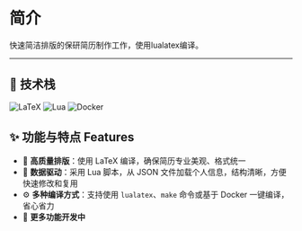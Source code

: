 # 简介

快速简洁排版的保研简历制作工作，使用lualatex编译。

---

## 🧰 技术栈

![LaTeX](https://img.shields.io/badge/LaTeX-3C576F?style=flat&logo=latex&logoColor=white)
![Lua](https://img.shields.io/badge/Lua-2C2D72?style=flat&logo=lua&logoColor=white)
![Docker](https://img.shields.io/badge/Docker-2496ED?style=flat&logo=docker&logoColor=white)


## ✨ 功能与特点 Features

* 📄 **高质量排版**：使用 LaTeX 编译，确保简历专业美观、格式统一
* 🔄 **数据驱动**：采用 Lua 脚本，从 JSON 文件加载个人信息，结构清晰，方便快速修改和复用
* ⚙️ **多种编译方式**：支持使用 `lualatex`、`make` 命令或基于 Docker 一键编译，省心省力
* 🚧 **更多功能开发中**

